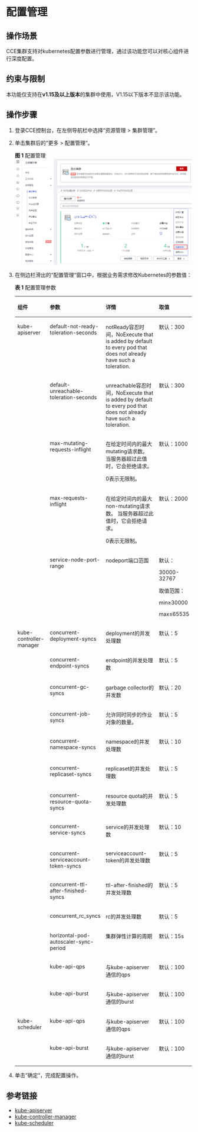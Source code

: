 # 配置管理<a name="cce_01_0213"></a>

## 操作场景<a name="section1055218393273"></a>

CCE集群支持对kubernetes配置参数进行管理，通过该功能您可以对核心组件进行深度配置。

## 约束与限制<a name="section12438124825414"></a>

本功能仅支持在**v1.15及以上版本**的集群中使用，V1.15以下版本不显示该功能。

## 操作步骤<a name="section186921921195519"></a>

1.  登录CCE控制台，在左侧导航栏中选择“资源管理 \> 集群管理”。
2.  单击集群后的“更多 \> 配置管理“。

    **图 1**  配置管理<a name="fig198515183611"></a>  
    ![](figures/配置管理.png "配置管理")

3.  在侧边栏滑出的“配置管理“窗口中，根据业务需求修改Kubernetes的参数值：

    **表 1**  配置管理参数

    <a name="table158253508558"></a>
    <table><thead align="left"><tr id="row1782665095518"><th class="cellrowborder" valign="top" width="18.81811818818118%" id="mcps1.2.5.1.1"><p id="p15826450135513"><a name="p15826450135513"></a><a name="p15826450135513"></a>组件</p>
    </th>
    <th class="cellrowborder" valign="top" width="28.22717728227177%" id="mcps1.2.5.1.2"><p id="p6826185014554"><a name="p6826185014554"></a><a name="p6826185014554"></a>参数</p>
    </th>
    <th class="cellrowborder" valign="top" width="35.83641635836416%" id="mcps1.2.5.1.3"><p id="p1982645016556"><a name="p1982645016556"></a><a name="p1982645016556"></a>详情</p>
    </th>
    <th class="cellrowborder" valign="top" width="17.11828817118288%" id="mcps1.2.5.1.4"><p id="p8826650125517"><a name="p8826650125517"></a><a name="p8826650125517"></a>取值</p>
    </th>
    </tr>
    </thead>
    <tbody><tr id="row148268502553"><td class="cellrowborder" rowspan="5" valign="top" width="18.81811818818118%" headers="mcps1.2.5.1.1 "><p id="p13826145018553"><a name="p13826145018553"></a><a name="p13826145018553"></a>kube-apiserver</p>
    </td>
    <td class="cellrowborder" valign="top" width="28.22717728227177%" headers="mcps1.2.5.1.2 "><p id="p982610505554"><a name="p982610505554"></a><a name="p982610505554"></a>default-not-ready-toleration-seconds</p>
    </td>
    <td class="cellrowborder" valign="top" width="35.83641635836416%" headers="mcps1.2.5.1.3 "><p id="p138261750195514"><a name="p138261750195514"></a><a name="p138261750195514"></a>notReady容忍时间，NoExecute that is added by default to every pod that does not already have such a toleration.</p>
    </td>
    <td class="cellrowborder" valign="top" width="17.11828817118288%" headers="mcps1.2.5.1.4 "><p id="p10826250185513"><a name="p10826250185513"></a><a name="p10826250185513"></a>默认：300</p>
    </td>
    </tr>
    <tr id="row138261050175511"><td class="cellrowborder" valign="top" headers="mcps1.2.5.1.1 "><p id="p19826165095518"><a name="p19826165095518"></a><a name="p19826165095518"></a>default-unreachable-toleration-seconds</p>
    </td>
    <td class="cellrowborder" valign="top" headers="mcps1.2.5.1.2 "><p id="p7826950175515"><a name="p7826950175515"></a><a name="p7826950175515"></a>unreachable容忍时间，NoExecute that is added by default to every pod that does not already have such a toleration.</p>
    </td>
    <td class="cellrowborder" valign="top" headers="mcps1.2.5.1.3 "><p id="p5826205095520"><a name="p5826205095520"></a><a name="p5826205095520"></a>默认：300</p>
    </td>
    </tr>
    <tr id="row882635035518"><td class="cellrowborder" valign="top" headers="mcps1.2.5.1.1 "><p id="p48271506552"><a name="p48271506552"></a><a name="p48271506552"></a>max-mutating-requests-inflight</p>
    </td>
    <td class="cellrowborder" valign="top" headers="mcps1.2.5.1.2 "><p id="p1582725011559"><a name="p1582725011559"></a><a name="p1582725011559"></a>在给定时间内的最大mutating请求数。 当服务器超过此值时，它会拒绝请求。</p>
    <p id="p13827145095517"><a name="p13827145095517"></a><a name="p13827145095517"></a>0表示无限制。</p>
    </td>
    <td class="cellrowborder" valign="top" headers="mcps1.2.5.1.3 "><p id="p1882705025510"><a name="p1882705025510"></a><a name="p1882705025510"></a>默认：1000</p>
    </td>
    </tr>
    <tr id="row382765010555"><td class="cellrowborder" valign="top" headers="mcps1.2.5.1.1 "><p id="p9827145075510"><a name="p9827145075510"></a><a name="p9827145075510"></a>max-requests-inflight</p>
    </td>
    <td class="cellrowborder" valign="top" headers="mcps1.2.5.1.2 "><p id="p19827650185512"><a name="p19827650185512"></a><a name="p19827650185512"></a>在给定时间内的最大non-mutating请求数。 当服务器超过此值时，它会拒绝请求。</p>
    <p id="p5827195019554"><a name="p5827195019554"></a><a name="p5827195019554"></a>0表示无限制。</p>
    </td>
    <td class="cellrowborder" valign="top" headers="mcps1.2.5.1.3 "><p id="p19827115095511"><a name="p19827115095511"></a><a name="p19827115095511"></a>默认：2000</p>
    </td>
    </tr>
    <tr id="row16827195055511"><td class="cellrowborder" valign="top" headers="mcps1.2.5.1.1 "><p id="p168270506557"><a name="p168270506557"></a><a name="p168270506557"></a>service-node-port-range</p>
    </td>
    <td class="cellrowborder" valign="top" headers="mcps1.2.5.1.2 "><p id="p1082735075518"><a name="p1082735075518"></a><a name="p1082735075518"></a>nodeport端口范围</p>
    </td>
    <td class="cellrowborder" valign="top" headers="mcps1.2.5.1.3 "><p id="p282717507558"><a name="p282717507558"></a><a name="p282717507558"></a>默认：</p>
    <p id="p6827145015518"><a name="p6827145015518"></a><a name="p6827145015518"></a>30000-32767</p>
    <p id="p168271150105518"><a name="p168271150105518"></a><a name="p168271150105518"></a>取值范围：</p>
    <p id="p2082712501553"><a name="p2082712501553"></a><a name="p2082712501553"></a>min≥30000</p>
    <p id="p1582785018555"><a name="p1582785018555"></a><a name="p1582785018555"></a>max≤65535</p>
    </td>
    </tr>
    <tr id="row1482775045519"><td class="cellrowborder" rowspan="14" valign="top" width="18.81811818818118%" headers="mcps1.2.5.1.1 "><p id="p148278505558"><a name="p148278505558"></a><a name="p148278505558"></a>kube-controller-manager</p>
    <p id="p8596530175617"><a name="p8596530175617"></a><a name="p8596530175617"></a></p>
    </td>
    <td class="cellrowborder" valign="top" width="28.22717728227177%" headers="mcps1.2.5.1.2 "><p id="p15827185075515"><a name="p15827185075515"></a><a name="p15827185075515"></a>concurrent-deployment-syncs</p>
    </td>
    <td class="cellrowborder" valign="top" width="35.83641635836416%" headers="mcps1.2.5.1.3 "><p id="p17827145075515"><a name="p17827145075515"></a><a name="p17827145075515"></a>deployment的并发处理数</p>
    </td>
    <td class="cellrowborder" valign="top" width="17.11828817118288%" headers="mcps1.2.5.1.4 "><p id="p178271350115513"><a name="p178271350115513"></a><a name="p178271350115513"></a>默认：5</p>
    </td>
    </tr>
    <tr id="row2827145035517"><td class="cellrowborder" valign="top" headers="mcps1.2.5.1.1 "><p id="p1682765035511"><a name="p1682765035511"></a><a name="p1682765035511"></a>concurrent-endpoint-syncs</p>
    </td>
    <td class="cellrowborder" valign="top" headers="mcps1.2.5.1.2 "><p id="p582755085510"><a name="p582755085510"></a><a name="p582755085510"></a>endpoint的并发处理数</p>
    </td>
    <td class="cellrowborder" valign="top" headers="mcps1.2.5.1.3 "><p id="p11827125011557"><a name="p11827125011557"></a><a name="p11827125011557"></a>默认：5</p>
    </td>
    </tr>
    <tr id="row1682765015511"><td class="cellrowborder" valign="top" headers="mcps1.2.5.1.1 "><p id="p158271503550"><a name="p158271503550"></a><a name="p158271503550"></a>concurrent-gc-syncs</p>
    </td>
    <td class="cellrowborder" valign="top" headers="mcps1.2.5.1.2 "><p id="p16828195012550"><a name="p16828195012550"></a><a name="p16828195012550"></a>garbage collector的并发数</p>
    </td>
    <td class="cellrowborder" valign="top" headers="mcps1.2.5.1.3 "><p id="p17828105015556"><a name="p17828105015556"></a><a name="p17828105015556"></a>默认：20</p>
    </td>
    </tr>
    <tr id="row14463613121220"><td class="cellrowborder" valign="top" headers="mcps1.2.5.1.1 "><p id="p10163516377"><a name="p10163516377"></a><a name="p10163516377"></a>concurrent-job-syncs</p>
    </td>
    <td class="cellrowborder" valign="top" headers="mcps1.2.5.1.2 "><p id="p1118320103191"><a name="p1118320103191"></a><a name="p1118320103191"></a>允许同时同步的作业对象的数量。</p>
    </td>
    <td class="cellrowborder" valign="top" headers="mcps1.2.5.1.3 "><p id="p13726203953714"><a name="p13726203953714"></a><a name="p13726203953714"></a>默认：5</p>
    </td>
    </tr>
    <tr id="row1828550115516"><td class="cellrowborder" valign="top" headers="mcps1.2.5.1.1 "><p id="p5828050125519"><a name="p5828050125519"></a><a name="p5828050125519"></a>concurrent-namespace-syncs</p>
    </td>
    <td class="cellrowborder" valign="top" headers="mcps1.2.5.1.2 "><p id="p1082817506553"><a name="p1082817506553"></a><a name="p1082817506553"></a>namespace的并发处理数</p>
    </td>
    <td class="cellrowborder" valign="top" headers="mcps1.2.5.1.3 "><p id="p12828195095514"><a name="p12828195095514"></a><a name="p12828195095514"></a>默认：10</p>
    </td>
    </tr>
    <tr id="row882817506555"><td class="cellrowborder" valign="top" headers="mcps1.2.5.1.1 "><p id="p7828650115516"><a name="p7828650115516"></a><a name="p7828650115516"></a>concurrent-replicaset-syncs</p>
    </td>
    <td class="cellrowborder" valign="top" headers="mcps1.2.5.1.2 "><p id="p6828950125516"><a name="p6828950125516"></a><a name="p6828950125516"></a>replicaset的并发处理数</p>
    </td>
    <td class="cellrowborder" valign="top" headers="mcps1.2.5.1.3 "><p id="p182816502553"><a name="p182816502553"></a><a name="p182816502553"></a>默认：5</p>
    </td>
    </tr>
    <tr id="row082865065514"><td class="cellrowborder" valign="top" headers="mcps1.2.5.1.1 "><p id="p982855075513"><a name="p982855075513"></a><a name="p982855075513"></a>concurrent-resource-quota-syncs</p>
    </td>
    <td class="cellrowborder" valign="top" headers="mcps1.2.5.1.2 "><p id="p8828195016554"><a name="p8828195016554"></a><a name="p8828195016554"></a>resource quota的并发处理数</p>
    </td>
    <td class="cellrowborder" valign="top" headers="mcps1.2.5.1.3 "><p id="p782815504554"><a name="p782815504554"></a><a name="p782815504554"></a>默认：5</p>
    </td>
    </tr>
    <tr id="row16828175085513"><td class="cellrowborder" valign="top" headers="mcps1.2.5.1.1 "><p id="p2828115045511"><a name="p2828115045511"></a><a name="p2828115045511"></a>concurrent-service-syncs</p>
    </td>
    <td class="cellrowborder" valign="top" headers="mcps1.2.5.1.2 "><p id="p1382885010556"><a name="p1382885010556"></a><a name="p1382885010556"></a>service的并发处理数</p>
    </td>
    <td class="cellrowborder" valign="top" headers="mcps1.2.5.1.3 "><p id="p13828250125515"><a name="p13828250125515"></a><a name="p13828250125515"></a>默认：10</p>
    </td>
    </tr>
    <tr id="row382813505554"><td class="cellrowborder" valign="top" headers="mcps1.2.5.1.1 "><p id="p2828145014559"><a name="p2828145014559"></a><a name="p2828145014559"></a>concurrent-serviceaccount-token-syncs</p>
    </td>
    <td class="cellrowborder" valign="top" headers="mcps1.2.5.1.2 "><p id="p108291450175520"><a name="p108291450175520"></a><a name="p108291450175520"></a>serviceaccount-token的并发处理数</p>
    </td>
    <td class="cellrowborder" valign="top" headers="mcps1.2.5.1.3 "><p id="p882945055516"><a name="p882945055516"></a><a name="p882945055516"></a>默认：5</p>
    </td>
    </tr>
    <tr id="row482945095520"><td class="cellrowborder" valign="top" headers="mcps1.2.5.1.1 "><p id="p1382910501553"><a name="p1382910501553"></a><a name="p1382910501553"></a>concurrent-ttl-after-finished-syncs</p>
    </td>
    <td class="cellrowborder" valign="top" headers="mcps1.2.5.1.2 "><p id="p58294506551"><a name="p58294506551"></a><a name="p58294506551"></a>ttl-after-finished的并发处理数</p>
    </td>
    <td class="cellrowborder" valign="top" headers="mcps1.2.5.1.3 "><p id="p4829125035516"><a name="p4829125035516"></a><a name="p4829125035516"></a>默认：5</p>
    </td>
    </tr>
    <tr id="row1282995045516"><td class="cellrowborder" valign="top" headers="mcps1.2.5.1.1 "><p id="p382975075511"><a name="p382975075511"></a><a name="p382975075511"></a>concurrent_rc_syncs</p>
    </td>
    <td class="cellrowborder" valign="top" headers="mcps1.2.5.1.2 "><p id="p78291950165519"><a name="p78291950165519"></a><a name="p78291950165519"></a>rc的并发处理数</p>
    </td>
    <td class="cellrowborder" valign="top" headers="mcps1.2.5.1.3 "><p id="p1582945011551"><a name="p1582945011551"></a><a name="p1582945011551"></a>默认：5</p>
    </td>
    </tr>
    <tr id="row1284414327123"><td class="cellrowborder" valign="top" headers="mcps1.2.5.1.1 "><p id="p155967301564"><a name="p155967301564"></a><a name="p155967301564"></a>horizontal-pod-autoscaler-sync-period</p>
    </td>
    <td class="cellrowborder" valign="top" headers="mcps1.2.5.1.2 "><p id="p55969307566"><a name="p55969307566"></a><a name="p55969307566"></a>集群弹性计算的周期</p>
    </td>
    <td class="cellrowborder" valign="top" headers="mcps1.2.5.1.3 "><p id="p25961830105617"><a name="p25961830105617"></a><a name="p25961830105617"></a>默认：15s</p>
    </td>
    </tr>
    <tr id="row19829950195515"><td class="cellrowborder" valign="top" headers="mcps1.2.5.1.1 "><p id="p198297505555"><a name="p198297505555"></a><a name="p198297505555"></a>kube-api-qps</p>
    </td>
    <td class="cellrowborder" valign="top" headers="mcps1.2.5.1.2 "><p id="p3829145065519"><a name="p3829145065519"></a><a name="p3829145065519"></a>与kube-apiserver通信的qps</p>
    </td>
    <td class="cellrowborder" valign="top" headers="mcps1.2.5.1.3 "><p id="p188291950185520"><a name="p188291950185520"></a><a name="p188291950185520"></a>默认：100</p>
    </td>
    </tr>
    <tr id="row16829850105510"><td class="cellrowborder" valign="top" headers="mcps1.2.5.1.1 "><p id="p138293509558"><a name="p138293509558"></a><a name="p138293509558"></a>kube-api-burst</p>
    </td>
    <td class="cellrowborder" valign="top" headers="mcps1.2.5.1.2 "><p id="p2829105014558"><a name="p2829105014558"></a><a name="p2829105014558"></a>与kube-apiserver通信的burst</p>
    </td>
    <td class="cellrowborder" valign="top" headers="mcps1.2.5.1.3 "><p id="p10829150195516"><a name="p10829150195516"></a><a name="p10829150195516"></a>默认：100</p>
    </td>
    </tr>
    <tr id="row382965010552"><td class="cellrowborder" rowspan="2" valign="top" width="18.81811818818118%" headers="mcps1.2.5.1.1 "><p id="p1882955010551"><a name="p1882955010551"></a><a name="p1882955010551"></a>kube-scheduler</p>
    </td>
    <td class="cellrowborder" valign="top" width="28.22717728227177%" headers="mcps1.2.5.1.2 "><p id="p2083045015550"><a name="p2083045015550"></a><a name="p2083045015550"></a>kube-api-qps</p>
    </td>
    <td class="cellrowborder" valign="top" width="35.83641635836416%" headers="mcps1.2.5.1.3 "><p id="p1683095014559"><a name="p1683095014559"></a><a name="p1683095014559"></a>与kube-apiserver通信的qps</p>
    </td>
    <td class="cellrowborder" valign="top" width="17.11828817118288%" headers="mcps1.2.5.1.4 "><p id="p1483019502555"><a name="p1483019502555"></a><a name="p1483019502555"></a>默认：100</p>
    </td>
    </tr>
    <tr id="row1783015020558"><td class="cellrowborder" valign="top" headers="mcps1.2.5.1.1 "><p id="p783015501553"><a name="p783015501553"></a><a name="p783015501553"></a>kube-api-burst</p>
    </td>
    <td class="cellrowborder" valign="top" headers="mcps1.2.5.1.2 "><p id="p5830450185511"><a name="p5830450185511"></a><a name="p5830450185511"></a>与kube-apiserver通信的burst</p>
    </td>
    <td class="cellrowborder" valign="top" headers="mcps1.2.5.1.3 "><p id="p12830950145511"><a name="p12830950145511"></a><a name="p12830950145511"></a>默认：100</p>
    </td>
    </tr>
    </tbody>
    </table>

4.  单击“确定“，完成配置操作。

## 参考链接<a name="section185642613239"></a>

-   [kube-apiserver](https://kubernetes.io/zh/docs/reference/command-line-tools-reference/kube-apiserver/)
-   [kube-controller-manager](https://kubernetes.io/docs/reference/command-line-tools-reference/kube-controller-manager/)
-   [kube-scheduler](https://kubernetes.io/zh/docs/reference/command-line-tools-reference/kube-scheduler/)

